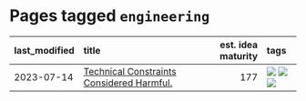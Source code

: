 # Pages tagged `engineering`

|last_modified|title|est. idea maturity|tags
|:---|:---|---:|:---|
|2023-07-14|[Technical Constraints Considered Harmful.](../constraints_considered_hazardous.md)|177|[![](https://img.shields.io/badge/tag-best_practices-467a7)](../tags/best_practices.md) [![](https://img.shields.io/badge/tag-engineering-bbc42)](../tags/engineering.md) [![](https://img.shields.io/badge/tag-publication-35b163)](../tags/publication.md)|